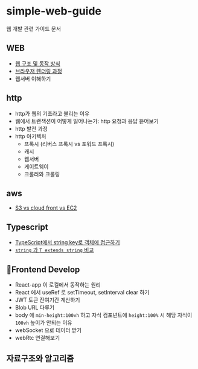 # simple-web-guide

웹 개발 관련 가이드 문서


## WEB

- [웹 구조 및 동작 방식](https://github.com/yeonnnee/simple-web-guide/blob/master/md/web.md)
- [브라우저 렌더링 과정](https://yeonnnee.github.io/simple-web-guide/#%EB%B8%8C%EB%9D%BC%EC%9A%B0%EC%A0%80-%EB%A0%8C%EB%8D%94%EB%A7%81-%EA%B3%BC%EC%A0%95-%EB%A0%8C%EB%8D%94%EB%A7%81-%EC%97%94%EC%A7%84-%EB%8F%99%EC%9E%91-%EA%B3%BC%EC%A0%95)
- 웹서버 이해하기
   

## http

 - http가 웹의 기초라고 불리는 이유
 - 웹에서 트랜잭션이 어떻게 일어나는가: http 요청과 응답 뜯어보기
 - http 발전 과정
 - http 아키텍처
   - 프록시 (리버스 프록시 vs 포워드 프록시)
   - 캐시
   - 웹서버
   - 게이트웨이
   - 크롤러와 크롤링
   
## aws
  - [S3 vs cloud front vs EC2](https://yeonnnee.notion.site/AWS-eea619fd1c104da0952aa0ab0409abf7?pvs=4)
  


##  Typescript

   - [TypeScript에서 string key로 객체에 접근하기](https://www.typescriptlang.org/play?#code/FAehAIGUBcCcEsB2BzQAwuFDxwGuPkCULgdDvEFwawFpnAF0fEEQJwH9rANVcBIOwFy7wkATAUwA9wBneZRAIbQArrDaAfTvCACQcAdo4BdVwD6j4QDqrgE6aAdMC3QAngAc24AMIB7YYmjgAvOADeAvXoA2bAFyJhAWwBGbWABpwbwFBQXcvX1gAXwBuLWAAYxNEbktTc0sbW2BwcHYAMwFhJ2gANQEnYTcACgBKV3SLawA+cGrs3NyHZzcABn8czuDQgVdewaja4CitJJTLZFgzPQBGa3tHF1cAJn6gkIPXAGZe2MTk1PBF5e317q2V3cDhw5WTs-P58ABrNh1uazgADy3gAVmwEtB1L9-tVGlCCkUSuVKmw6rU4nNLtATNAKoCYdx1J4HNUYS02rYANowgC6riuS2Eqxpf1p4AA1IybqydOzwJMplp8iZYG0sZZySZ8sCwRCoYTqtdmStarU7IMsSYXOonCZkEqmSy6eqwOAkp49PAXOA-EtYABCH5-QAANTw4Eg0OhAC7jGmm8TNckADTXqgAq+kMAEFuNw-NB4MlwIAagcAlWPAXQGYxmCwAaT+BL+0qzGTin0uhNuNhB4Mh0L+3Dh2YRbEKxTKFSq6PAAgB8LzOiptMxF0sOLxTkrzv+22JpPJVla7V59O5KuXnNXem264FauFovFI6n4CL1flddh8PUiLbKM7au7vab-cH6o65ou2rYuv1huWK2XU0IAtK0bTtUUnRhN1UgQFAMF9TQZk6UAIAAWnQjDMKw7CcNwjCAwgSNEGYRB2C4Xh+CEURDD0ARYAETw2GgPxwAzQwEhCRBcSCQwBHAcwE2Itj1CzFJ4HYMVhF4FBu3AElHDYFgTzlSFWIjEjUjYAQWE0dN1MjJw9QAd0U-sARsAAiAALNhDJMCzwAAH3ACyjNFJwWAs7R1OrcNMyyQZeQZAzjNM+sVw8HwWP9LRAxDcAAFlukU8A-MMcBXAZEiyJ4PhBBEMRAAExwAUpvAQAQCcAADXwEAAFrAAoO8BADHR0rABV5wAdlt9bzM18iNJ3fXkSPAEKTBMlgzIiiIWLNJKFKUtjSEAHEHsCQQABcfAEVYHUTakGwQBU2cAX1HAFQ16YgA)
   - [`string` 과 `T extends string` 비교](https://www.typescriptlang.org/play?#code/PTAEBVQUwDwFygOwCYGdSAGFwoeMCgSkBwJwEkbBazsy0BFx0QB9HAGgcATx0QBrHBCOfMA1x0QDVXAQcfMB5xwDodhQDqrIwCdNAOjxhAN6OAGOsA4g4VKAF0dCAfiayACFtCAMIdCAI8cApTR0KBfUdCAHCcAuNYAFx0IA5u+oBfRqoALFwADNgkeUAnLYAznaCAADWApU1cUjJOroCIk6qKgCPNoICdS4CoE9FuolyABzWggG9DVIAyraCABOOAlWMRoDigVTVwAJ4ADlCgAGIATgCuAJZwoAC8oADkAIaNjQA2UEOgAD7DAEYjiMsjM-NDqHDtIwDuC1Dt7fVDANzV0IidALagAKJX1x09fQDeFzUj-UMAZiMA1lAAPo-Lq9IYXAC+OAuAGMAPaILaga4AqDPXoDUAAHkgsAQKHQW3a3UQAHMAHwAClBLwAXBAAJR0yD9CmgWm9c41BFIvqowEYuAAJixNLBcAZxNJZMZA3ZnLg5xhvORCC2AEY6UKsQL0RLsULqUMyTtmkNGThVX11SLtRLdWihYaJcaxpNpparYi1VAtgBme0vR2CiVUh43IWSEaW62gW0AFiDmMGeqFwqpo3GUwtKp9Nr9cAArCH9S8XS9jaaxp7vXz44WAGyl51GzPunNeuO2gDsLbDEaeEujsfzDa2AA5+y8M780UCO7WYUA)
     


##  Frontend Develop

   -  React-app 이 로컬에서 동작하는 원리
   -  React 에서 useRef 로 setTimeout, setInterval clear 하기
   -  JWT 토큰 잔여기간 계산하기
   -  Blob URL 다루기
   -  body 에 `min-height:100vh` 하고 자식 컴포넌트에 `height:100%` 시 해당 자식이 `100vh` 높이가 안되는 이유
   -  webSocket 으로 데이터 받기
   -  webRtc 연결해보기
     
## 자료구조와 알고리즘
